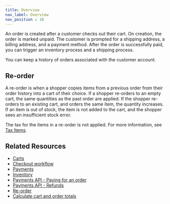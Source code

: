 ```yaml
---
title: Overview
nav_label: Overview
nav_position : 10
---
```


An order is created after a customer checks out their cart. On creation, the order is marked unpaid. The customer is prompted for a shipping address, a billing address, and a payment method. After the order is successfully paid, you can trigger an inventory process and a shipping process.

You can keep a history of orders associated with the customer account.

## Re-order

A re-order is when a shopper copies items from a previous order from their order history into a cart of their choice. If a shopper re-orders to an empty cart, the same quantities as the past order are applied. If the shopper re-orders to an existing cart, and orders the same item, the quantity increases. If an item is out of stock, the item is not added to the cart, and the shopper sees an insufficient stock error.

The tax for the items in a re-order is not applied. For more information, see [Tax Items](/docs/carts-orders/carts/tax-items).

## Related Resources

- [Carts](/docs/carts-orders/carts/carts.md)
- [Checkout workflow](/docs/carts-orders/checkout/checkout-workflow)
- [Payments](/docs/carts-orders/payments)
- [Inventory](/docs/api/pxm/inventory/inventories-introduction)
- [Payments API - Paying for an order](/docs/carts-orders/payments/paying-for-an-order/overview/paying-for-an-order/overview)
- [Payments API - Refunds](/docs/carts-orders/payments/paying-for-an-order/overview#refunds)
- [Re-order](/docs/carts-orders/carts/cart-items/re-order)
- [Calculate cart and order totals](/guides/How-To/Carts/calculate-totals)

